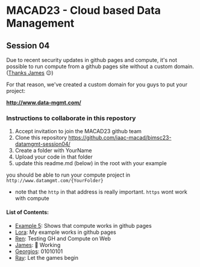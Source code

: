 # MACAD23 - Cloud based Data Management
## Session 04

Due to recent security updates in github pages and compute, it's not possible to run compute from a github pages site without a custom domain. ([Thanks James](https://iaac-macad.slack.com/team/U044RJ2RFLM) 😉)

For that reason, we've created a custom domain for you guys to put your project:

**http://www.data-mgmt.com/**

### Instructions to collaborate in this repostory

1. Accept invitation to join the MACAD23 github team
2. Clone this repository https://github.com/iaac-macad/bimsc23-datamgmt-session04/
3. Create a folder with YourName
4. Upload your code in that folder
5. update this readme.md (below) in the root with your example


you should be able to run your compute project in `http://www.datamgmt.com/{YourFolder}`
- note that the `http`  in that address is really important. `https` wont work with compute


#### List of Contents:

* [Example 5](http://www.data-mgmt.com/example5/): Shows that compute works in github pages
* [Lora](http://www.data-mgmt.com/lora/): My example works in github pages
* [Ren](http://www.data-mgmt.com/ren/example6/): Testing GH and Compute on Web
* [James](http://www.data-mgmt.com/james/example6/): 🌭 Working 
* [Georgios](http://www.data-mgmt.com/georgios/example6/): 01010101
* [Ray](http://www.data-mgmt.com/georgios/ray/): Let the games begin

